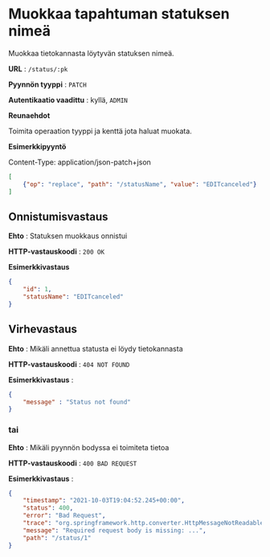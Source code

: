 # Muokkaa tapahtuman statuksen nimeä

Muokkaa tietokannasta löytyvän statuksen nimeä.

**URL** : `/status/:pk`

**Pyynnön tyyppi** : `PATCH`

**Autentikaatio vaadittu** : kyllä, `ADMIN`

**Reunaehdot**

Toimita operaation tyyppi ja kenttä jota haluat muokata.

**Esimerkkipyyntö** 

Content-Type: application/json-patch+json

```json
[
    {"op": "replace", "path": "/statusName", "value": "EDITcanceled"}
]
```

## Onnistumisvastaus

**Ehto** : Statuksen muokkaus onnistui

**HTTP-vastauskoodi** : `200 OK`

**Esimerkkivastaus**

```json
{
    "id": 1,
    "statusName": "EDITcanceled"
}
```

## Virhevastaus

**Ehto** : Mikäli annettua statusta ei löydy tietokannasta

**HTTP-vastauskoodi** : `404 NOT FOUND`

**Esimerkkivastaus** :

```json
{
    "message" : "Status not found"
}
```

### tai

**Ehto** : Mikäli pyynnön bodyssa ei toimiteta tietoa

**HTTP-vastauskoodi** : `400 BAD REQUEST`

**Esimerkkivastaus** :

```json
{
    "timestamp": "2021-10-03T19:04:52.245+00:00",
    "status": 400,
    "error": "Bad Request",
    "trace": "org.springframework.http.converter.HttpMessageNotReadableException: Required request body is missing:...",
    "message": "Required request body is missing: ...",
    "path": "/status/1"
}
```